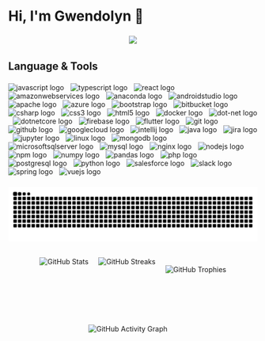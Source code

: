 <h1 align="left">Hi, I'm Gwendolyn 🎀</h1>


###

<div align="center">
  <img src="https://profile-counter.glitch.me/gwxndolyn/count.svg?"  />
</div>

###

<h2 align="left">Language & Tools</h2>

###

<div align="left">
  <img src="https://cdn.jsdelivr.net/gh/devicons/devicon/icons/javascript/javascript-original.svg" width="20" height="40" alt="javascript logo"  />
  <img width="5" />
  <img src="https://cdn.jsdelivr.net/gh/devicons/devicon/icons/typescript/typescript-original.svg" width="20" height="40" alt="typescript logo"  />
  <img width="5" />
  <img src="https://cdn.jsdelivr.net/gh/devicons/devicon/icons/react/react-original.svg" width="20" height="40" alt="react logo"  />
  <img width="5" />
  <img src="https://cdn.jsdelivr.net/gh/devicons/devicon/icons/amazonwebservices/amazonwebservices-line-wordmark.svg" width="20" height="40" alt="amazonwebservices logo"  />
  <img width="5" />
  <img src="https://cdn.jsdelivr.net/gh/devicons/devicon/icons/anaconda/anaconda-original.svg" width="20" height="40" alt="anaconda logo"  />
  <img width="5" />
  <img src="https://cdn.jsdelivr.net/gh/devicons/devicon/icons/androidstudio/androidstudio-original.svg" width="20" height="40" alt="androidstudio logo"  />
  <img width="5" />
  <img src="https://cdn.jsdelivr.net/gh/devicons/devicon/icons/apache/apache-original.svg" width="20" height="40" alt="apache logo"  />
  <img width="5" />
  <img src="https://cdn.jsdelivr.net/gh/devicons/devicon/icons/azure/azure-original.svg" width="20" height="40" alt="azure logo"  />
  <img width="5" />
  <img src="https://cdn.jsdelivr.net/gh/devicons/devicon/icons/bootstrap/bootstrap-original.svg" width="20" height="40" alt="bootstrap logo"  />
  <img width="5" />
  <img src="https://cdn.jsdelivr.net/gh/devicons/devicon/icons/bitbucket/bitbucket-original.svg" width="20" height="40" alt="bitbucket logo"  />
  <img width="5" />
  <img src="https://cdn.jsdelivr.net/gh/devicons/devicon/icons/csharp/csharp-original.svg" width="20" height="40" alt="csharp logo"  />
  <img width="5" />
  <img src="https://cdn.jsdelivr.net/gh/devicons/devicon/icons/css3/css3-original.svg" width="20" height="40" alt="css3 logo"  />
  <img width="5" />
  <img src="https://cdn.jsdelivr.net/gh/devicons/devicon/icons/html5/html5-original.svg" width="20" height="40" alt="html5 logo"  />
  <img width="5" />
  <img src="https://cdn.jsdelivr.net/gh/devicons/devicon/icons/docker/docker-original.svg" width="20" height="40" alt="docker logo"  />
  <img width="5" />
  <img src="https://cdn.jsdelivr.net/gh/devicons/devicon/icons/dot-net/dot-net-original.svg" width="20" height="40" alt="dot-net logo"  />
  <img width="5" />
  <img src="https://cdn.jsdelivr.net/gh/devicons/devicon/icons/dotnetcore/dotnetcore-original.svg" width="20" height="40" alt="dotnetcore logo"  />
  <img width="5" />
  <img src="https://cdn.jsdelivr.net/gh/devicons/devicon/icons/firebase/firebase-plain.svg" width="20" height="40" alt="firebase logo"  />
  <img width="5" />
  <img src="https://cdn.jsdelivr.net/gh/devicons/devicon/icons/flutter/flutter-original.svg" width="20" height="40" alt="flutter logo"  />
  <img width="5" />
  <img src="https://cdn.jsdelivr.net/gh/devicons/devicon/icons/git/git-original.svg" width="20" height="40" alt="git logo"  />
  <img width="5" />
  <img src="https://cdn.jsdelivr.net/gh/devicons/devicon/icons/github/github-original.svg" width="20" height="40" alt="github logo"  />
  <img width="5" />
  <img src="https://cdn.jsdelivr.net/gh/devicons/devicon/icons/googlecloud/googlecloud-original.svg" width="20" height="40" alt="googlecloud logo"  />
  <img width="5" />
  <img src="https://cdn.jsdelivr.net/gh/devicons/devicon/icons/intellij/intellij-original.svg" width="20" height="40" alt="intellij logo"  />
  <img width="5" />
  <img src="https://cdn.jsdelivr.net/gh/devicons/devicon/icons/java/java-original.svg" width="20" height="40" alt="java logo"  />
  <img width="5" />
  <img src="https://cdn.jsdelivr.net/gh/devicons/devicon/icons/jira/jira-original.svg" width="20" height="40" alt="jira logo"  />
  <img width="5" />
  <img src="https://cdn.jsdelivr.net/gh/devicons/devicon/icons/jupyter/jupyter-original.svg" width="20" height="40" alt="jupyter logo"  />
  <img width="5" />
  <img src="https://cdn.jsdelivr.net/gh/devicons/devicon/icons/linux/linux-original.svg" width="20" height="40" alt="linux logo"  />
  <img width="5" />
  <img src="https://cdn.jsdelivr.net/gh/devicons/devicon/icons/mongodb/mongodb-original.svg" width="20" height="40" alt="mongodb logo"  />
  <img width="5" />
  <img src="https://cdn.jsdelivr.net/gh/devicons/devicon/icons/microsoftsqlserver/microsoftsqlserver-plain.svg" width="20" height="40" alt="microsoftsqlserver logo"  />
  <img width="5" />
  <img src="https://cdn.jsdelivr.net/gh/devicons/devicon/icons/mysql/mysql-original.svg" width="20" height="40" alt="mysql logo"  />
  <img width="5" />
  <img src="https://cdn.jsdelivr.net/gh/devicons/devicon/icons/nginx/nginx-original.svg" width="20" height="40" alt="nginx logo"  />
  <img width="5" />
  <img src="https://cdn.jsdelivr.net/gh/devicons/devicon/icons/nodejs/nodejs-original.svg" width="20" height="40" alt="nodejs logo"  />
  <img width="5" />
  <img src="https://cdn.jsdelivr.net/gh/devicons/devicon/icons/npm/npm-original-wordmark.svg" width="20" height="40" alt="npm logo"  />
  <img width="5" />
  <img src="https://cdn.jsdelivr.net/gh/devicons/devicon/icons/numpy/numpy-original.svg" width="20" height="40" alt="numpy logo"  />
  <img width="5" />
  <img src="https://cdn.jsdelivr.net/gh/devicons/devicon/icons/pandas/pandas-original.svg" width="20" height="40" alt="pandas logo"  />
  <img width="5" />
  <img src="https://cdn.jsdelivr.net/gh/devicons/devicon/icons/php/php-original.svg" width="20" height="40" alt="php logo"  />
  <img width="5" />
  <img src="https://cdn.jsdelivr.net/gh/devicons/devicon/icons/postgresql/postgresql-original.svg" width="20" height="40" alt="postgresql logo"  />
  <img width="5" />
  <img src="https://cdn.jsdelivr.net/gh/devicons/devicon/icons/python/python-original.svg" width="20" height="40" alt="python logo"  />
  <img width="5" />
  <img src="https://cdn.jsdelivr.net/gh/devicons/devicon/icons/salesforce/salesforce-original.svg" width="20" height="40" alt="salesforce logo"  />
  <img width="5" />
  <img src="https://cdn.jsdelivr.net/gh/devicons/devicon/icons/slack/slack-original.svg" width="20" height="40" alt="slack logo"  />
  <img width="5" />
  <img src="https://cdn.jsdelivr.net/gh/devicons/devicon/icons/spring/spring-original.svg" width="20" height="40" alt="spring logo"  />
  <img width="5" />
  <img src="https://cdn.jsdelivr.net/gh/devicons/devicon/icons/vuejs/vuejs-original.svg" width="20" height="40" alt="vuejs logo"  />
</div>

###

<img src="https://raw.githubusercontent.com/gwxndolyn/gwxndolyn/output/snake.svg" alt="Snake animation" />

###

<h2 align="left"></h2>

###

<div align="center" style="display: flex; justify-content: center; gap: 20px; flex-wrap: wrap;">
  <!-- Stats -->

  <img src="https://github-readme-stats.vercel.app/api?username=gwxndolyn&hide_title=false&hide_rank=false&show_icons=true&include_all_commits=true&count_private=true&disable_animations=false&theme=dracula&locale=en&hide_border=true&order=1" height="100" alt="GitHub Stats" />
  
  <!-- Streaks -->
  <img src="https://streak-stats.demolab.com?user=gwxndolyn&locale=en&mode=daily&theme=dracula&hide_border=true&border_radius=5&order=3" height="100" alt="GitHub Streaks" />

<!-- Trophy Section -->
<div align="center" style="margin-top: 16px;">
  <img src="https://github-profile-trophy.vercel.app?username=gwxndolyn&theme=dracula&column=-1&row=1&margin-w=8&margin-h=8&no-bg=false&no-frame=true&order=4" height="80" alt="GitHub Trophies" />
</div>

<!-- Activity Graph -->
<div align="center" style="margin-top: 16px;">
  <img src="https://github-readme-activity-graph.vercel.app/graph?username=gwxndolyn&radius=16&theme=dracula&area=true&order=5&hide_border=true&hide_title=false" height="240" alt="GitHub Activity Graph" />
</div>




###
